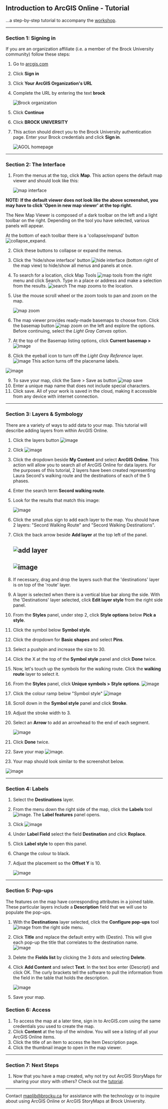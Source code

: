 
## Introduction to ArcGIS Online - Tutorial  
...a step-by-step tutorial to accompany the [workshop](README.md).    


---

### Section 1: Signing in  

If you are an organization affiliate (i.e. a member of the Brock University community) follow these steps:  

1. Go to [arcgis.com](https://arcgis.com)    
2. Click **Sign in** 
3. Click **Your ArcGIS Organization's URL**  
4. Complete the URL by entering the text **brock**  

    ![Brock organization](./Intro-to-AGOL-images/agol01.jpg)  

5. Click **Continue**
6. Click **BROCK UNIVERSITY**    
7. This action should direct you to the Brock University authentication page. Enter your Brock credentials and click **Sign in**.  

    ![AGOL homepage](./Intro-to-AGOL-images/agol02.jpg)  
    
---

### Section 2: The Interface  

1. From the menus at the top, click **Map**. This action opens the default map viewer and should look like this:  

    ![map interface](./Intro-to-AGOL-images/agol03.jpg)  
    
**NOTE: If the default viewer does not look like the above screenshot, you may have to click 'Open in new map viewer' at the top right.**

The New Map Viewer is composed of a dark toolbar on the left and a light toolbar on the right. Depending on the tool you have selected, various panels will appear.  

At the bottom of each toolbar there is a 'collapse/expand' button ![collapse_expand](./Intro-to-AGOL-images/agol04.jpg). 

2. Click these buttons to collapse or expand the menus.  
3. Click the 'hide/show interface' button ![hide interface](./Intro-to-AGOL-images/agol05.jpg) (bottom right of the map view) to hide/show all menus and panels at once.  
4. To search for a location, click Map Tools ![map tools](./Intro-to-AGOL-images/agol06.jpg) from the right menu and click Search. Type in a place or address and make a selection from the results. ![search](./Intro-to-AGOL-images/agol07.jpg) The map zooms to the location.  
5. Use the mouse scroll wheel or the zoom tools to pan and zoom on the map.

    ![map zoom](./Intro-to-AGOL-images/agol08.jpg)  
    
6. The map viewer provides ready-made basemaps to choose from. Click the basemap button ![map zoom](./Intro-to-AGOL-images/agol09.jpg) on the left and explore the options. Before continuing, select the *Light Gray Canvas* option.  
7. At the top of the Basemap listing options, click **Current basemap >**  
    ![image](https://user-images.githubusercontent.com/45638590/167661335-208b5274-d2a0-486c-9d38-53e9bed3f426.png)
8. Click the eyeball icon to turn off the *Light Gray Reference* layer.  
   ![image](https://user-images.githubusercontent.com/45638590/167661677-554c9784-d6f0-4679-8282-bfab3d799d9b.png)
   This action turns off the placename labels.

![image](https://user-images.githubusercontent.com/45638590/167662115-387d0255-a598-4264-9da9-7823f56d6636.png) 
    
9. To save your map, click the Save > Save as button ![map save](./Intro-to-AGOL-images/agol10.jpg)  
10. Enter a unique map name that does not include special characters. 
11. Click save. All of your work is saved in the cloud, making it accessible from any device with internet connection.  

---

### Section 3: Layers & Symbology

There are a variety of ways to add data to your map. This tutorial will describe adding layers from within ArcGIS Online. 

1. Click the layers button ![image](https://user-images.githubusercontent.com/45638590/167663733-dd9b3eca-cb23-4c99-8a0c-d37e0a49c1b8.png)
2. Click ![image](https://user-images.githubusercontent.com/45638590/167663862-50b11255-7a83-4f87-95ea-63684266dd8e.png)
3. Click the dropdown beside **My Content** and select **ArcGIS Online**. This action will allow you to search all of ArcGIS Online for data layers. For the purposes of this tutorial, 2 layers have been created representing Laura Secord's walking route and the destinations of each of the 5 phases.  
4. Enter the search term **Secord walking route**.
5. Look for the results that match this image: 


    ![image](https://user-images.githubusercontent.com/45638590/167669109-6dbe8ea6-b3cf-44c3-a9db-6f591620ce72.png)  
    
6. Click the small plus sign to add each layer to the map. You should have 2 layers: "Secord Walking Route" and "Secord Walking Destinations".
7. Click the back arrow beside **Add layer** at the top left of the panel.   
    
    ![add layer](./Intro-to-AGOL-images/agol14.jpg)  
    -
    ![image](https://user-images.githubusercontent.com/45638590/167670439-d7d66bd7-a65f-4dc5-bb8d-1d4634bdb0c0.png)
    -
    
8. If necessary, drag and drop the layers such that the 'destinations' layer is on top of the 'route' layer.
9. A layer is selected when there is a vertical blue bar along the side. With the 'Destinations' layer selected, click **Edit layer style** from the right side panel.
10. From the **Styles** panel, under step 2, click **Style options** below **Pick a style**.
11. Click the symbol below **Symbol style**.
12. Click the dropdown for **Basic shapes** and select **Pins**.
13. Select a pushpin and increase the size to 30.  
14. Click the X at the top of the **Symbol style** panel and click **Done** twice.
15. Now, let's touch up the symbols for the walking route. Click the **walking route** layer to select it.  
16. From the **Styles** panel, click **Unique symbols > Style options**.
   ![image](https://user-images.githubusercontent.com/45638590/167679245-26130c58-62b9-4652-9666-6c61d6d6ff8e.png)

17. Click the colour ramp below "Symbol style" ![image](https://user-images.githubusercontent.com/45638590/167679585-dfa5450c-57e1-46af-b353-14775162c23e.png)

18. Scroll down in the **Symbol style** panel and click **Stroke**. 
19. Adjust the stroke width to 3.
20. Select an **Arrow** to add an arrowhead to the end of each segment.  

    ![image](https://user-images.githubusercontent.com/45638590/167680153-65ac20e3-b7f7-4b29-a20c-af386ac90a3f.png)
21. Click **Done** twice. 
22. Save your map ![image](https://user-images.githubusercontent.com/45638590/167680401-f3f09a86-a826-4075-ab2c-4decd3086479.png).  

23. Your map should look similar to the screenshot below.

![image](https://user-images.githubusercontent.com/45638590/167680298-6fe2d080-f42f-4782-82bc-a10782145592.png)

    
---

### Section 4: Labels  

1. Select the **Destinations** layer.
2. From the menu down the right side of the map, click the **Labels** tool ![image](https://user-images.githubusercontent.com/45638590/167680933-0647198e-4ebf-4fae-a4a8-1126cf45f1b8.png). The **Label features** panel opens.  
3. Click ![image](https://user-images.githubusercontent.com/45638590/167681127-909849e2-2da3-4248-ba8a-6ca1eae8189a.png)  
4. Under **Label Field** select the field **Destination** and click **Replace**.
5. Click **Label style** to open this panel.
6. Change the colour to black.
7. Adjust the placement so the **Offset Y** is 10.  

    ![image](https://user-images.githubusercontent.com/45638590/167681687-2bf0436c-4741-40ad-a128-ea9bc1b6eb8c.png)  
    
---

### Section 5: Pop-ups

The features on the map have corresponding attributes in a joined table. These particular layers include a **Description** field that we will use to populate the pop-ups.

1. With the **Destinations** layer selected, click the **Configure pop-ups** tool ![image](https://user-images.githubusercontent.com/45638590/167682093-f223eb78-8140-419d-83d3-13f8dc434ede.png) from the right side menu.  
2. Click **Title** and replace the default entry with {Destin}. This will give each pop-up the title that correlates to the destination name.  
   ![image](https://user-images.githubusercontent.com/45638590/167682560-3682efb7-b8e3-4541-9ce8-2628b30affd2.png)
3. Delete the **Fields list** by clicking the 3 dots and selecting **Delete**.
4. Click **Add Content** and select **Text**. In the text box enter {Descript} and click OK. The curly brackets tell the software to pull the information from the field in the table that holds the description.  

    ![image](https://user-images.githubusercontent.com/45638590/167683365-95df0ddc-a4ae-4831-96ea-3d883eec6ec0.png)  
    
5. Save your map.

### Section 6: Access

1. To access the map at a later time, sign in to ArcGIS.com using the same credentials you used to create the map. 
2. Click **Content** at the top of the window. You will see a listing of all your ArcGIS Online items. 
3. Click the title of an item to access the Item Description page.
4. Click the thumbnail image to open in the map viewer.

---

### Section 7: Next Steps

1. Now that you have a map created, why not try out ArcGIS StoryMaps for sharing your story with others? Check out the [tutorial](https://brockdsl.github.io/Introduction-to-ArcGIS-StoryMaps/). 

    
---

Contact [maplib@brocku.ca](mailto:maplib@brocku.ca) for assistance with the technology or to inquire about using ArcGIS Online or ArcGIS StoryMaps at Brock University.

   
 

